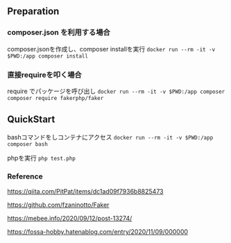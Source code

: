 ## Preparation

### composer.json を利用する場合
composer.jsonを作成し、composer installを実行
`docker run --rm -it -v $PWD:/app composer install`

### 直接requireを叩く場合
require でパッケージを呼び出し
`docker run --rm -it -v $PWD:/app composer composer require fakerphp/faker`

## QuickStart

bashコマンドをしコンテナにアクセス
`docker run --rm -it -v $PWD:/app composer bash`

phpを実行
`php test.php`


### Reference
https://qiita.com/PitPat/items/dc1ad09f7936b8825473

https://github.com/fzaninotto/Faker

https://mebee.info/2020/09/12/post-13274/

https://fossa-hobby.hatenablog.com/entry/2020/11/09/000000
